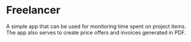 # Freelancer
A simple app that can be used for monitoring time spent on project items. The app also serves to create price offers and invoices
generated in PDF.
